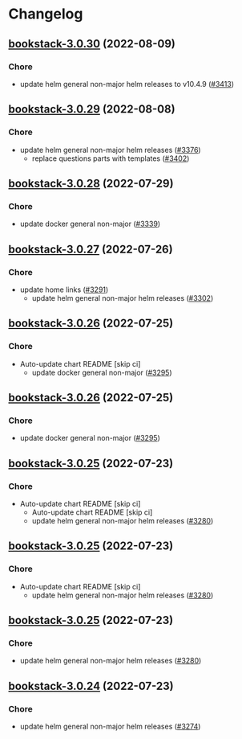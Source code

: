 # Changelog



## [bookstack-3.0.30](https://github.com/truecharts/charts/compare/bookstack-3.0.29...bookstack-3.0.30) (2022-08-09)

### Chore

- update helm general non-major helm releases to v10.4.9 ([#3413](https://github.com/truecharts/charts/issues/3413))




## [bookstack-3.0.29](https://github.com/truecharts/charts/compare/bookstack-3.0.28...bookstack-3.0.29) (2022-08-08)

### Chore

- update helm general non-major helm releases ([#3376](https://github.com/truecharts/charts/issues/3376))
  - replace questions parts with templates ([#3402](https://github.com/truecharts/charts/issues/3402))




## [bookstack-3.0.28](https://github.com/truecharts/apps/compare/bookstack-3.0.27...bookstack-3.0.28) (2022-07-29)

### Chore

- update docker general non-major ([#3339](https://github.com/truecharts/apps/issues/3339))




## [bookstack-3.0.27](https://github.com/truecharts/apps/compare/bookstack-3.0.26...bookstack-3.0.27) (2022-07-26)

### Chore

- update home links ([#3291](https://github.com/truecharts/apps/issues/3291))
  - update helm general non-major helm releases ([#3302](https://github.com/truecharts/apps/issues/3302))




## [bookstack-3.0.26](https://github.com/truecharts/apps/compare/bookstack-3.0.25...bookstack-3.0.26) (2022-07-25)

### Chore

- Auto-update chart README [skip ci]
  - update docker general non-major ([#3295](https://github.com/truecharts/apps/issues/3295))




## [bookstack-3.0.26](https://github.com/truecharts/apps/compare/bookstack-3.0.25...bookstack-3.0.26) (2022-07-25)

### Chore

- update docker general non-major ([#3295](https://github.com/truecharts/apps/issues/3295))




## [bookstack-3.0.25](https://github.com/truecharts/apps/compare/bookstack-3.0.24...bookstack-3.0.25) (2022-07-23)

### Chore

- Auto-update chart README [skip ci]
  - Auto-update chart README [skip ci]
  - update helm general non-major helm releases ([#3280](https://github.com/truecharts/apps/issues/3280))




## [bookstack-3.0.25](https://github.com/truecharts/apps/compare/bookstack-3.0.24...bookstack-3.0.25) (2022-07-23)

### Chore

- Auto-update chart README [skip ci]
  - update helm general non-major helm releases ([#3280](https://github.com/truecharts/apps/issues/3280))




## [bookstack-3.0.25](https://github.com/truecharts/apps/compare/bookstack-3.0.24...bookstack-3.0.25) (2022-07-23)

### Chore

- update helm general non-major helm releases ([#3280](https://github.com/truecharts/apps/issues/3280))




## [bookstack-3.0.24](https://github.com/truecharts/apps/compare/bookstack-3.0.23...bookstack-3.0.24) (2022-07-23)

### Chore

- update helm general non-major helm releases ([#3274](https://github.com/truecharts/apps/issues/3274))




